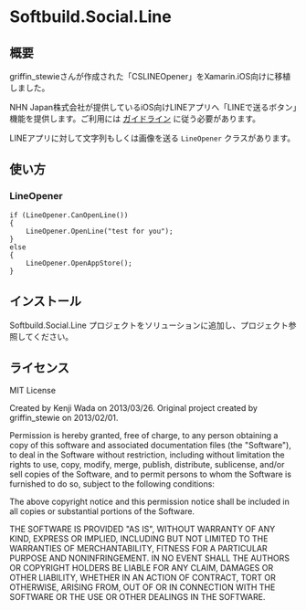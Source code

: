 Softbuild.Social.Line
=====================

## 概要

griffin_stewieさんが作成された「CSLINEOpener」をXamarin.iOS向けに移植しました。

NHN Japan株式会社が提供しているiOS向けLINEアプリへ「LINEで送るボタン」機能を提供します。ご利用には [ガイドライン](http://media.line.naver.jp/guideline/ja/ "ガイドライン｜LINEで送るボタン") に従う必要があります。

LINEアプリに対して文字列もしくは画像を送る `LineOpener` クラスがあります。

## 使い方

### LineOpener

```
if (LineOpener.CanOpenLine())
{
    LineOpener.OpenLine("test for you");
}
else
{
    LineOpener.OpenAppStore();
}
```

## インストール

Softbuild.Social.Line プロジェクトをソリューションに追加し、プロジェクト参照してください。

## ライセンス

MIT License

Created by Kenji Wada on 2013/03/26.
Original project created by griffin_stewie on 2013/02/01.

Permission is hereby granted, free of charge, to any person obtaining a copy of this software and associated documentation files (the "Software"), to deal in the Software without restriction, including without limitation the rights to use, copy, modify, merge, publish, distribute, sublicense, and/or sell copies of the Software, and to permit persons to whom the Software is furnished to do so, subject to the following conditions:

The above copyright notice and this permission notice shall be included in all copies or substantial portions of the Software.

THE SOFTWARE IS PROVIDED "AS IS", WITHOUT WARRANTY OF ANY KIND, EXPRESS OR IMPLIED, INCLUDING BUT NOT LIMITED TO THE WARRANTIES OF MERCHANTABILITY, FITNESS FOR A PARTICULAR PURPOSE AND NONINFRINGEMENT. IN NO EVENT SHALL THE AUTHORS OR COPYRIGHT HOLDERS BE LIABLE FOR ANY CLAIM, DAMAGES OR OTHER LIABILITY, WHETHER IN AN ACTION OF CONTRACT, TORT OR OTHERWISE, ARISING FROM, OUT OF OR IN CONNECTION WITH THE SOFTWARE OR THE USE OR OTHER DEALINGS IN THE SOFTWARE.
